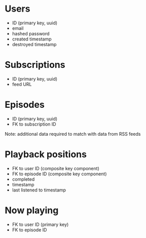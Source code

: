 # Users

- ID (primary key, uuid)
- email
- hashed password
- created timestamp
- destroyed timestamp

# Subscriptions

- ID (primary key, uuid)
- feed URL

# Episodes

- ID (primary key, uuid)
- FK to subscription ID

Note: additional data required to match with data from RSS feeds

# Playback positions

- FK to user ID (composite key component)
- FK to episode ID (composite key component)
- completed
- timestamp
- last listened to timestamp

# Now playing

- FK to user ID (primary key)
- FK to episode ID
